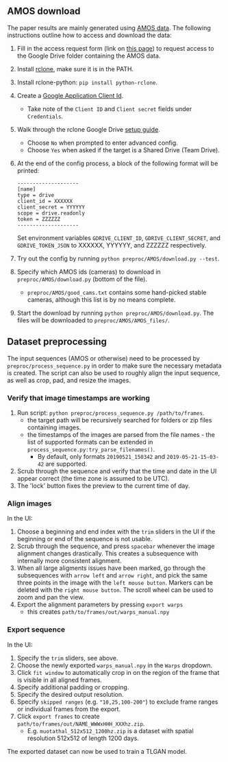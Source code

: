 ## AMOS download
The paper results are mainly generated using [AMOS data][amos]. The following instructions outline how to access and download the data:

1. Fill in the access request form (link on [this page][amos]) to request access to the Google Drive folder containing the AMOS data.
2. Install [rclone](https://rclone.org/install/), make sure it is in the PATH.
3. Install rclone-python: `pip install python-rclone`.
4. Create a [Google Application Client Id](https://rclone.org/drive/#making-your-own-client-id).
    - Take note of the `Client ID` and `Client secret` fields under `Credentials`.
5. Walk through the rclone Google Drive [setup guide](https://rclone.org/drive/).
    - Choose `No` when prompted to enter advanced config.
    - Choose `Yes` when asked if the target is a Shared Drive (Team Drive).
6. At the end of the config process, a block of the following format will be printed:
    ```
    --------------------
    [name]
    type = drive
    client_id = XXXXXX
    client_secret = YYYYYY
    scope = drive.readonly
    token = ZZZZZZ
    --------------------
    ```
    Set environment variables `GDRIVE_CLIENT_ID`, `GDRIVE_CLIENT_SECRET`, and `GDRIVE_TOKEN_JSON` to XXXXXX, YYYYYY, and ZZZZZZ respectively.

7. Try out the config by running `python preproc/AMOS/download.py --test`.
8. Specify which AMOS ids (cameras) to download in `preproc/AMOS/download.py` (bottom of the file).
    - `preproc/AMOS/good_cams.txt` contains some hand-picked stable cameras, although this list is by no means complete.
9. Start the download by running `python preproc/AMOS/download.py`. The files will be downloaded to `preproc/AMOS/AMOS_files/`.


## Dataset preprocessing
The input sequences (AMOS or otherwise) need to be processed by `preproc/process_sequence.py` in order to make sure the necessary metadata is created. The script can also be used to roughly align the input sequence, as well as crop, pad, and resize the images.

### Verify that image timestamps are working
1. Run script: `python preproc/process_sequence.py /path/to/frames`.
    - the target path will be recursively searched for folders or zip files containing images.
    - the timestamps of the images are parsed from the file names - the list of supported formats can be extended in `process_sequence.py:try_parse_filenames()`.
        - By default, only formats `20190521_150342` and `2019-05-21-15-03-42` are supported.
2. Scrub through the sequence and verify that the time and date in the UI appear correct (the time zone is assumed to be UTC).
3. The 'lock' button fixes the preview to the current time of day.

### Align images
In the UI:
1. Choose a beginning and end index with the `trim` sliders in the UI if the beginning or end of the sequence is not usable.
2. Scrub through the sequence, and press `spacebar` whenever the image alignment changes drastically. This creates a subsequence with internally more consistent alignment.
3. When all large aligments issues have been marked, go through the subsequences with `arrow left` and `arrow right`, and pick the same three points in the image with the `left mouse button`. Markers can be deleted with the `right mouse button`. The scroll wheel can be used to zoom and pan the view.
4. Export the alignment parameters by pressing `export warps`
    - this creates `path/to/frames/out/warps_manual.npy`

### Export sequence
In the UI:
1. Specify the `trim` sliders, see above.
2. Choose the newly exported `warps_manual.npy` in the `Warps` dropdown.
3. Click `fit window` to automatically crop in on the region of the frame that is visible in all aligned frames.
4. Specify additional padding or cropping.
5. Specify the desired output resolution.
6. Specify `skipped ranges` (e.g. `"10,25,100-200"`) to exclude frame ranges or individual frames from the export.
7. Click `export frames` to create `path/to/frames/out/NAME_WWWxHHH_XXXhz.zip`.
    - E.g. `muotathal_512x512_1200hz.zip` is a dataset with spatial resolution 512x512 of length 1200 days.

The exported dataset can now be used to train a TLGAN model.

[amos]: https://mvrl.cse.wustl.edu/datasets/amos/